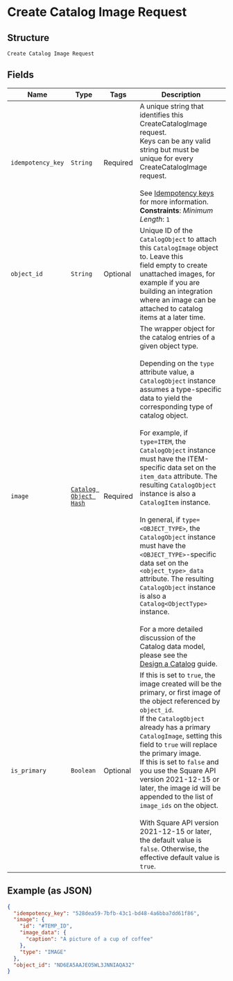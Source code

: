 
# Create Catalog Image Request

## Structure

`Create Catalog Image Request`

## Fields

| Name | Type | Tags | Description |
|  --- | --- | --- | --- |
| `idempotency_key` | `String` | Required | A unique string that identifies this CreateCatalogImage request.<br>Keys can be any valid string but must be unique for every CreateCatalogImage request.<br><br>See [Idempotency keys](../../https://developer.squareup.com/docs/basics/api101/idempotency) for more information.<br>**Constraints**: *Minimum Length*: `1` |
| `object_id` | `String` | Optional | Unique ID of the `CatalogObject` to attach this `CatalogImage` object to. Leave this<br>field empty to create unattached images, for example if you are building an integration<br>where an image can be attached to catalog items at a later time. |
| `image` | [`Catalog Object Hash`](../../doc/models/catalog-object.md) | Required | The wrapper object for the catalog entries of a given object type.<br><br>Depending on the `type` attribute value, a `CatalogObject` instance assumes a type-specific data to yield the corresponding type of catalog object.<br><br>For example, if `type=ITEM`, the `CatalogObject` instance must have the ITEM-specific data set on the `item_data` attribute. The resulting `CatalogObject` instance is also a `CatalogItem` instance.<br><br>In general, if `type=<OBJECT_TYPE>`, the `CatalogObject` instance must have the `<OBJECT_TYPE>`-specific data set on the `<object_type>_data` attribute. The resulting `CatalogObject` instance is also a `Catalog<ObjectType>` instance.<br><br>For a more detailed discussion of the Catalog data model, please see the<br>[Design a Catalog](../../https://developer.squareup.com/docs/catalog-api/design-a-catalog) guide. |
| `is_primary` | `Boolean` | Optional | If this is set to `true`, the image created will be the primary, or first image of the object referenced by `object_id`.<br>If the `CatalogObject` already has a primary `CatalogImage`, setting this field to `true` will replace the primary image.<br>If this is set to `false` and you use the Square API version 2021-12-15 or later, the image id will be appended to the list of `image_ids` on the object.<br><br>With Square API version 2021-12-15 or later, the default value is `false`. Otherwise, the effective default value is `true`. |

## Example (as JSON)

```json
{
  "idempotency_key": "528dea59-7bfb-43c1-bd48-4a6bba7dd61f86",
  "image": {
    "id": "#TEMP_ID",
    "image_data": {
      "caption": "A picture of a cup of coffee"
    },
    "type": "IMAGE"
  },
  "object_id": "ND6EA5AAJEO5WL3JNNIAQA32"
}
```

